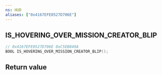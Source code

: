 ```yaml
---
ns: HUD
aliases: ["0x4167EFE0527D706E"]
---
```

## IS_HOVERING_OVER_MISSION_CREATOR_BLIP

```c
// 0x4167EFE0527D706E 0xC5EB849A
BOOL IS_HOVERING_OVER_MISSION_CREATOR_BLIP();
```

## Return value
